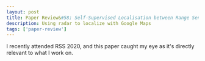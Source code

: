 ```yaml
---
layout: post
title: Paper Review&#58; Self-Supervised Localisation between Range Sensors and Overhead Imagery
description: Using radar to localize with Google Maps
tags: ['paper-review']
---
```


I recently attended RSS 2020, and this paper caught my eye as it's directly relevant to what I work on. 
